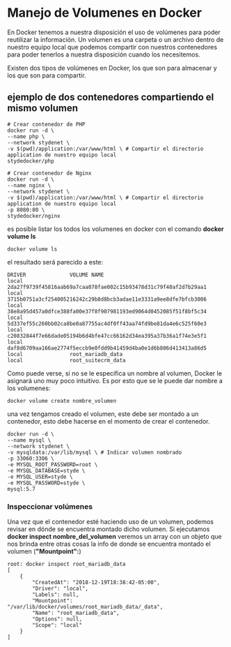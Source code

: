 # Manejo de Volumenes en Docker

En Docker tenemos a nuestra disposición el uso de volúmenes para poder reutilizar la información.
Un volumen es una carpeta o un archivo dentro de nuestro equipo local que podemos compartir con nuestros contenedores
para poder tenerlos a nuestra disposición cuando los necesitemos.

Existen dos tipos de volúmenes en Docker, los que son para almacenar y los que son para compartir.

## ejemplo de dos contenedores compartiendo el mismo volumen

```
# Crear contenedor de PHP
docker run -d \
--name php \
--network stydenet \
-v $(pwd)/application:/var/www/html \ # Compartir el directorio application de nuestro equipo local
stydedocker/php
 
# Crear contenedor de Nginx
docker run -d \
--name nginx \
--network stydenet \
-v $(pwd)/application:/var/www/html \ # Compartir el directorio application de nuestro equipo local
-p 8080:80 \
stydedocker/nginx
```

es posible listar los todos los volumenes en docker con el comando __docker volume ls__

```
docker volume ls
```

el resultado será parecido a este:

```
DRIVER              VOLUME NAME
local               2da27f9739f45816aab69a7caa078fae002c15b93478d31c79f40af2d7b29aa1
local               3715b0751a3cf254005216242c29b8d8bcb3adae11e3331a9ee8dfe7bfcb3006
local               38e8a95d457a0dfce388fa00e37f8f907981193ed9064d0452085f51f8bf5c34
local               5d337ef55c260bb02ca8be0a87755ac4df0ff43aa74fd9be81da4e6c525f60e3
local               c20832844f7e66dade05194b6d4bfe47cc66162d34ea395a37b36a1f74e3e5f1
local               daf8d6709aa166ae2774f5eccb9e0fdd9b41459d4ba0e1d6b806d413413a86d5
local               root_mariadb_data
local               root_suitecrm_data
```

Como puede verse, si no se le especifica un nombre al volumen, Docker le asignará uno muy poco intuitivo.
Es por esto que se le puede dar nombre a los volumenes:

```
docker volume create nombre_volumen
```
una vez tengamos creado el volumen, este debe ser montado a un contenedor, esto debe hacerse en el momento de crear el contenedor.

```
docker run -d \
--name mysql \
--network stydenet \
-v mysqldata:/var/lib/mysql \ # Indicar volumen nombrado
-p 33060:3306 \
-e MYSQL_ROOT_PASSWORD=root \
-e MYSQL_DATABASE=styde \
-e MYSQL_USER=styde \
-e MYSQL_PASSWORD=styde \
mysql:5.7
```

### Inspeccionar volúmenes
Una vez que el contenedor esté haciendo uso de un volumen, podemos revisar en dónde se encuentra montado dicho volumen.
Si ejecutamos __docker inspect nombre_del_volumen__ veremos un array con un objeto que nos brinda entre otras cosas la info de donde se encuentra montado el volumen (__"Mountpoint":__)

```
root: docker inspect root_mariadb_data 
[
    {
        "CreatedAt": "2018-12-19T18:38:42-05:00",
        "Driver": "local",
        "Labels": null,
        "Mountpoint": "/var/lib/docker/volumes/root_mariadb_data/_data",
        "Name": "root_mariadb_data",
        "Options": null,
        "Scope": "local"
    }
]
```



